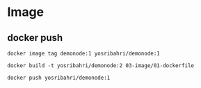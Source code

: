 # Image

## docker push

```shell
docker image tag demonode:1 yosribahri/demonode:1
```

```shell
docker build -t yosribahri/demonode:2 03-image/01-dockerfile
```

```shell
docker push yosribahri/demonode:1
```
